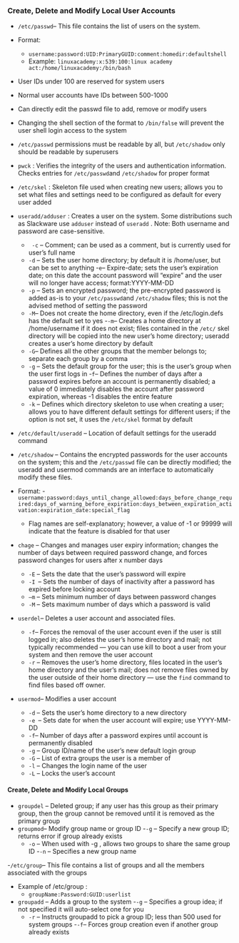 ### Create, Delete and Modify Local User Accounts

- ```/etc/passwd```– This file contains the list of users on the system.
- Format:
  - ```username:password:UID:PrimaryGUID:comment:homedir:defaultshell```
  - Example: ```linuxacademy:x:539:100:linux academy act:/home/linuxacademy:/bin/bash```
- User IDs under 100 are reserved for system users
- Normal user accounts have IDs between 500-1000
- Can directly edit the passwd file to add, remove or modify users
- Changing the shell section of the format to ```/bin/false``` will prevent the user shell login access to the system
- ```/etc/passwd``` permissions must be readable by all, but ```/etc/shadow``` only should be readable by superusers
- ```pwck``` : Verifies the integrity of the users and authentication information. Checks entries for ```/etc/passwd```and ```/etc/shadow``` for proper format
- ```/etc/skel``` :  Skeleton file used when creating new users; allows you to set what files and settings need to be configured as default for every user added
- ```useradd/adduser``` : Creates a user on the system. Some distributions such as Slackware use ```adduser``` instead of ```useradd``` . Note: Both username and password are case-sensitive.
  - ``` -c``` – Comment; can be used as a comment, but is currently used for user’s full name
  - ```-d``` – Sets the user home directory; by default it is /home/user, but can be set to anything
  -```e```– Expire-date; sets the user’s expiration date; on this date the account password will “expire” and the user will no longer have access; format:YYYY-MM-DD
  - ```-p``` – Sets an encrypted password; the pre-encrypted password is added as-is to your ```/etc/passwd```and ```/etc/shadow``` files; this is not the advised method of setting the password
  - ```-M```– Does not create the home directory, even if the /etc/login.defs has the default set to yes
  -```-m```– Creates a home directory at /home/username if it does not exist; files contained in the ```/etc/``` skel directory will be copied into the new user’s home directory; useradd creates a user’s home directory by default
  - ```-G```– Defines all the other groups that the member belongs to; separate each group by a comma
  - ```-g``` – Sets the default group for the user; this is the user’s group when the user first logs in
  -```f```– Defines the number of days after a password expires before an account is permanently disabled; a value of 0 immediately disables the account after password expiration, whereas -1 disables the entire feature
  - ```-k``` – Defines which directory skeleton to use when creating a user; allows you to have different default settings for different users; if the option is not set, it uses the ```/etc/skel``` format by default
- ```/etc/default/useradd``` – Location of default settings for the useradd command
- ```/etc/shadow``` – Contains the encrypted passwords for the user accounts on the system; this and the ```/etc/passwd``` file can be directly modified; the useradd and usermod commands are an interface to automatically modify these files.

- Format:
  -```username:password:days_until_change_allowed:days_before_change_required:days_of_warning_before_expiration:days_between_expiration_activation:expiration_date:special_flag```
  
  - Flag names are self-explanatory; however, a value of -1 or 99999 will indicate that the feature is
disabled for that user

- ```chage``` – Changes and manages user expiry information; changes the number of days between
required password change, and forces password changes for users after x number days
  - ```-E``` – Sets the date that the user’s password will expire
  - ```-I ```– Sets the number of days of inactivity after a password has expired before locking account
  - ```–m``` – Sets minimum number of days between password changes
  - ```-M``` – Sets maximum number of days which a password is valid

- ```userdel```– Deletes a user account and associated files.
  - ```-f```– Forces the removal of the user account even if the user is still logged in; also deletes the user’s home directory and mail; not typically recommended — you can use kill to boot a user
from your system and then remove the user account
  - ```-r``` – Removes the user’s home directory, files located in the user’s home directory and the
user’s mail; does not remove files owned by the user outside of their home directory — use the
```find``` command to find files based off owner.

- ```usermod```– Modifies a user account
  - ```-d``` – Sets the user’s home directory to a new directory
  - ```-e ```– Sets date for when the user account will expire; use YYYY-MM-DD
  - ```-f```– Number of days after a password expires until account is permanently disabled
  - ```-g``` – Group ID/name of the user’s new default login group
  - ```-G``` – List of extra groups the user is a member of
  - ```-l``` – Changes the login name of the user
  - ```-L``` – Locks the user’s account
  
 #### Create, Delete and Modify Local Groups

- ```groupdel``` – Deleted group; if any user has this group as their primary group, then the group cannot be removed until it is removed as the primary group
- ```groupmod```– Modify group name or group ID
  -```-g``` – Specify a new group ID; returns error if group already exists
  - ```-o``` – When used with -g , allows two groups to share the same group ID
  -```-n``` – Specifies a new group name
  
-```/etc/group```– This file contains a list of groups and all the members associated with the groups
- Example of /etc/group :
  - ```groupName:Password:GUID:userlist```
- ```groupadd``` – Adds a group to the system
  -```-g``` – Specifies a group idea; if not specified it will auto-select one for you
  - ```-r``` – Instructs groupadd to pick a group ID; less than 500 used for system groups
  -```-f```– Forces group creation even if another group already exists
  
  
